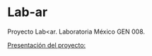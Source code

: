 # Lab-ar
Proyecto Lab&lt;ar. Laboratoria México GEN 008.

[Presentación del proyecto:](https://laboratoria.github.io/MEX008-labcar/)
